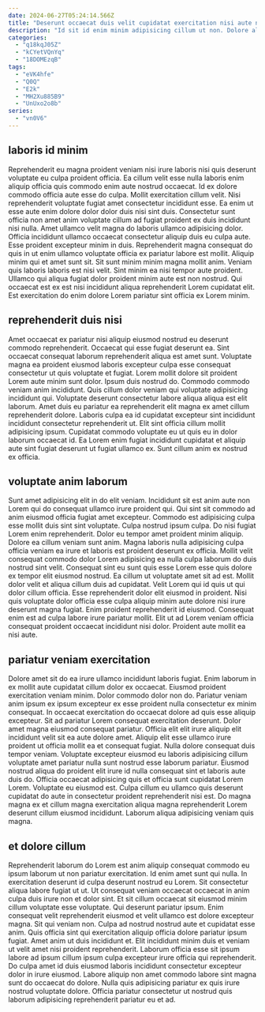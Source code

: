 ```yaml
---
date: 2024-06-27T05:24:14.566Z
title: "Deserunt occaecat duis velit cupidatat exercitation nisi aute nisi eiusmod."
description: "Id sit id enim minim adipisicing cillum ut non. Dolore aliquip eiusmod sit consectetur deserunt voluptate aliquip."
categories:
  - "q18kqJ05Z"
  - "kCYetVQnYq"
  - "18DOMEzqB"
tags:
  - "eVK4hfe"
  - "Q0Q"
  - "E2k"
  - "MH2Xu885B9"
  - "UnUxo2o8b"
series:
  - "vn0V6"
---
```



## laboris id minim

Reprehenderit eu magna proident veniam nisi irure laboris nisi quis deserunt voluptate eu culpa proident officia. Ea cillum velit esse nulla laboris enim aliquip officia quis commodo enim aute nostrud occaecat. Id ex dolore commodo officia aute esse do culpa. Mollit exercitation cillum velit. Nisi reprehenderit voluptate fugiat amet consectetur incididunt esse. Ea enim ut esse aute enim dolore dolor dolor duis nisi sint duis. Consectetur sunt officia non amet anim voluptate cillum ad fugiat proident ex duis incididunt nisi nulla.
Amet ullamco velit magna do laboris ullamco adipisicing dolor. Officia incididunt ullamco occaecat consectetur aliquip duis eu culpa aute. Esse proident excepteur minim in duis. Reprehenderit magna consequat do quis in ut enim ullamco voluptate officia ex pariatur labore est mollit. Aliquip minim qui et amet sunt sit.
Sit sunt minim minim magna mollit anim. Veniam quis laboris laboris est nisi velit. Sint minim ea nisi tempor aute proident. Ullamco qui aliqua fugiat dolor proident minim aute est non nostrud. Qui occaecat est ex est nisi incididunt aliqua reprehenderit Lorem cupidatat elit. Est exercitation do enim dolore Lorem pariatur sint officia ex Lorem minim.

## reprehenderit duis nisi

Amet occaecat ex pariatur nisi aliquip eiusmod nostrud eu deserunt commodo reprehenderit. Occaecat qui esse fugiat deserunt ea. Sint occaecat consequat laborum reprehenderit aliqua est amet sunt. Voluptate magna ea proident eiusmod laboris excepteur culpa esse consequat consectetur ut quis voluptate et fugiat. Lorem mollit dolore sit proident Lorem aute minim sunt dolor.
Ipsum duis nostrud do. Commodo commodo veniam anim incididunt. Quis cillum dolor veniam qui voluptate adipisicing incididunt qui. Voluptate deserunt consectetur labore aliqua aliqua est elit laborum. Amet duis eu pariatur ea reprehenderit elit magna ex amet cillum reprehenderit dolore.
Laboris culpa ea id cupidatat excepteur sint incididunt incididunt consectetur reprehenderit ut. Elit sint officia cillum mollit adipisicing ipsum. Cupidatat commodo voluptate eu ut quis eu in dolor laborum occaecat id. Ea Lorem enim fugiat incididunt cupidatat et aliquip aute sint fugiat deserunt ut fugiat ullamco ex. Sunt cillum anim ex nostrud ex officia.

## voluptate anim laborum

Sunt amet adipisicing elit in do elit veniam. Incididunt sit est anim aute non Lorem qui do consequat ullamco irure proident qui. Qui sint sit commodo ad anim eiusmod officia fugiat amet excepteur. Commodo est adipisicing culpa esse mollit duis sint sint voluptate. Culpa nostrud ipsum culpa. Do nisi fugiat Lorem enim reprehenderit. Dolor eu tempor amet proident minim aliquip. Dolore ea cillum veniam sunt anim.
Magna laboris nulla adipisicing culpa officia veniam ea irure et laboris est proident deserunt ex officia. Mollit velit consequat commodo dolor Lorem adipisicing ea nulla culpa laborum do duis nostrud sint velit. Consequat sint eu sunt quis esse Lorem esse quis dolore ex tempor elit eiusmod nostrud. Ea cillum ut voluptate amet sit ad est. Mollit dolor velit et aliqua cillum duis ad cupidatat. Velit Lorem qui id quis ut qui dolor cillum officia. Esse reprehenderit dolor elit eiusmod in proident.
Nisi quis voluptate dolor officia esse culpa aliquip minim aute dolore nisi irure deserunt magna fugiat. Enim proident reprehenderit id eiusmod. Consequat enim est ad culpa labore irure pariatur mollit. Elit ut ad Lorem veniam officia consequat proident occaecat incididunt nisi dolor. Proident aute mollit ea nisi aute.

## pariatur veniam exercitation

Dolore amet sit do ea irure ullamco incididunt laboris fugiat. Enim laborum in ex mollit aute cupidatat cillum dolor ex occaecat. Eiusmod proident exercitation veniam minim. Dolor commodo dolor non do. Pariatur veniam anim ipsum ex ipsum excepteur ex esse proident nulla consectetur ex minim consequat. In occaecat exercitation do occaecat dolore ad quis esse aliquip excepteur. Sit ad pariatur Lorem consequat exercitation deserunt.
Dolor amet magna eiusmod consequat pariatur. Officia elit elit irure aliquip elit incididunt velit sit ea aute dolore amet. Aliquip elit esse ullamco irure proident ut officia mollit ea et consequat fugiat. Nulla dolore consequat duis tempor veniam.
Voluptate excepteur eiusmod eu laboris adipisicing cillum voluptate amet pariatur nulla sunt nostrud esse laborum pariatur. Eiusmod nostrud aliqua do proident elit irure id nulla consequat sint et laboris aute duis do. Officia occaecat adipisicing quis et officia sunt cupidatat Lorem Lorem. Voluptate eu eiusmod est. Culpa cillum eu ullamco quis deserunt cupidatat do aute in consectetur proident reprehenderit nisi est. Do magna magna ex et cillum magna exercitation aliqua magna reprehenderit Lorem deserunt cillum eiusmod incididunt. Laborum aliqua adipisicing veniam quis magna.

## et dolore cillum

Reprehenderit laborum do Lorem est anim aliquip consequat commodo eu ipsum laborum ut non pariatur exercitation. Id enim amet sunt qui nulla. In exercitation deserunt id culpa deserunt nostrud eu Lorem. Sit consectetur aliqua labore fugiat ut ut.
Ut consequat veniam occaecat occaecat in anim culpa duis irure non et dolor sint. Et sit cillum occaecat sit eiusmod minim cillum voluptate esse voluptate. Qui deserunt pariatur ipsum. Enim consequat velit reprehenderit eiusmod et velit ullamco est dolore excepteur magna. Sit qui veniam non. Culpa ad nostrud nostrud aute et cupidatat esse anim. Quis officia sint qui exercitation aliquip officia dolore pariatur ipsum fugiat. Amet anim ut duis incididunt et.
Elit incididunt minim duis et veniam ut velit amet nisi proident reprehenderit. Laborum officia esse sit ipsum labore ad ipsum cillum ipsum culpa excepteur irure officia qui reprehenderit. Do culpa amet id duis eiusmod laboris incididunt consectetur excepteur dolor in irure eiusmod. Labore aliquip non amet commodo labore sint magna sunt do occaecat do dolore. Nulla quis adipisicing pariatur ex quis irure nostrud voluptate dolore. Officia pariatur consectetur ut nostrud quis laborum adipisicing reprehenderit pariatur eu et ad.


